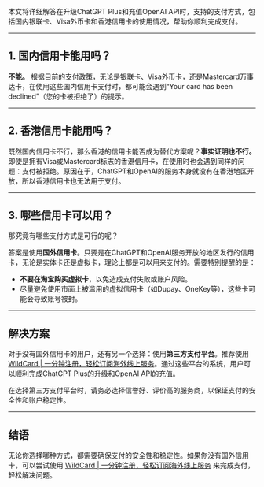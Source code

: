 本文将详细解答在升级ChatGPT Plus和充值OpenAI API时，支持的支付方式，包括国内银联卡、Visa外币卡和香港信用卡的使用情况，帮助你顺利完成支付。

---

## 1. 国内信用卡能用吗？

**不能。** 根据目前的支付政策，无论是银联卡、Visa外币卡，还是Mastercard万事达卡，在使用这些国内信用卡支付时，都可能会遇到“Your card has been declined”（您的卡被拒绝了）的提示。

---

## 2. 香港信用卡能用吗？

既然国内信用卡不行，那么香港的信用卡能否成为替代方案呢？**事实证明也不行。** 即使是拥有Visa或Mastercard标志的香港信用卡，在使用时也会遇到同样的问题：支付被拒绝。原因在于，ChatGPT和OpenAI的服务本身就没有在香港地区开放，所以香港信用卡也无法用于支付。

---

## 3. 哪些信用卡可以用？

那究竟有哪些支付方式是可行的呢？

答案是使用**国外信用卡**。只要是在ChatGPT和OpenAI服务开放的地区发行的信用卡，无论是实体卡还是虚拟卡，理论上都是可以用来支付的。需要特别提醒的是：

- **不要在淘宝购买虚拟卡**，以免造成支付失败或账户风险。
- 尽量避免使用市面上被滥用的虚拟信用卡（如Dupay、OneKey等），这些卡可能会导致账号被封。

---

## 解决方案

对于没有国外信用卡的用户，还有另一个选择：使用**第三方支付平台**。推荐使用 [WildCard | 一分钟注册，轻松订阅海外线上服务](https://bit.ly/bewildcard)。通过这些平台的系统，用户可以顺利完成ChatGPT Plus的升级和OpenAI API的充值。

在选择第三方支付平台时，请务必选择信誉好、评价高的服务商，以保证支付的安全性和账户稳定性。

---

## 结语

无论你选择哪种方式，都需要确保支付的安全性和稳定性。如果你没有国外信用卡，可以尝试使用 [WildCard | 一分钟注册，轻松订阅海外线上服务](https://bit.ly/bewildcard) 来完成支付，轻松解决问题。
